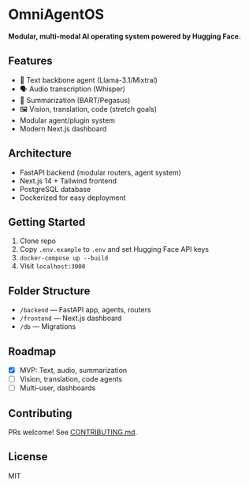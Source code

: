 # OmniAgentOS

**Modular, multi-modal AI operating system powered by Hugging Face.**

## Features
- 🧠 Text backbone agent (Llama-3.1/Mixtral)
- 🗣 Audio transcription (Whisper)
- 📄 Summarization (BART/Pegasus)
- 🖼 Vision, translation, code (stretch goals)
- Modular agent/plugin system
- Modern Next.js dashboard

## Architecture
- FastAPI backend (modular routers, agent system)
- Next.js 14 + Tailwind frontend
- PostgreSQL database
- Dockerized for easy deployment

## Getting Started
1. Clone repo
2. Copy `.env.example` to `.env` and set Hugging Face API keys
3. `docker-compose up --build`
4. Visit `localhost:3000`

## Folder Structure
- `/backend` — FastAPI app, agents, routers
- `/frontend` — Next.js dashboard
- `/db` — Migrations

## Roadmap
- [x] MVP: Text, audio, summarization
- [ ] Vision, translation, code agents
- [ ] Multi-user, dashboards

## Contributing
PRs welcome! See [CONTRIBUTING.md](CONTRIBUTING.md).

## License
MIT
